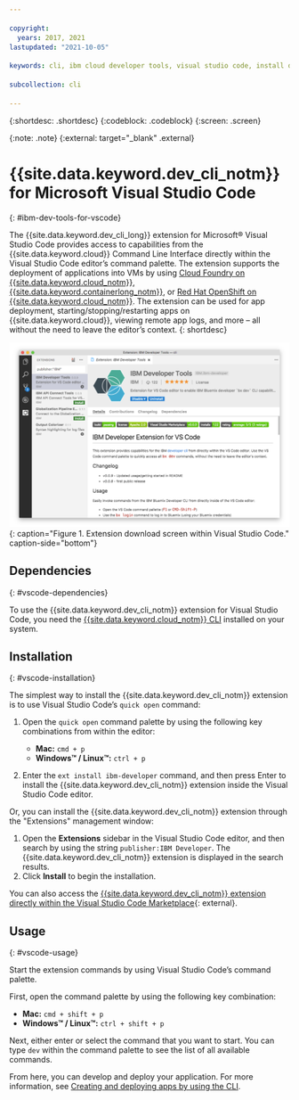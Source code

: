 ```yaml
---

copyright:
  years: 2017, 2021
lastupdated: "2021-10-05"

keywords: cli, ibm cloud developer tools, visual studio code, install developer tools, developer extension, vscode cli, vscode plugin, cloud foundry vscode

subcollection: cli

---
```


{:shortdesc: .shortdesc}
{:codeblock: .codeblock}
{:screen: .screen}

{:note: .note}
{:external: target="_blank" .external}

# {{site.data.keyword.dev_cli_notm}} for Microsoft Visual Studio Code
{: #ibm-dev-tools-for-vscode}

The {{site.data.keyword.dev_cli_long}} extension for Microsoft&reg; Visual Studio Code provides access to capabilities from the {{site.data.keyword.cloud}} Command Line Interface directly within the Visual Studio Code editor’s command palette. The extension supports the deployment of applications into VMs by using [Cloud Foundry on {{site.data.keyword.cloud_notm}}](/docs/cloud-foundry-public?topic=cloud-foundry-public-getting-started), [{{site.data.keyword.containerlong_notm}}](/docs/containers?topic=containers-getting-started), or [Red Hat OpenShift on {{site.data.keyword.cloud_notm}}](/docs/openshift?topic=openshift-getting-started). The extension can be used for app deployment, starting/stopping/restarting apps on {{site.data.keyword.cloud}}, viewing remote app logs, and more – all without the need to leave the editor’s context.
{: shortdesc}

![Screen capture of the {{site.data.keyword.dev_cli_notm}} extension download screen.](../images/vscode.png "Extension download screen within Visual Studio Code"){: caption="Figure 1. Extension download screen within Visual Studio Code." caption-side="bottom"}

## Dependencies
{: #vscode-dependencies}

To use the {{site.data.keyword.dev_cli_notm}} extension for Visual Studio Code, you need the [{{site.data.keyword.cloud_notm}} CLI](/docs/cli?topic=cli-getting-started) installed on your system.

## Installation
{: #vscode-installation}

The simplest way to install the {{site.data.keyword.dev_cli_notm}} extension is to use Visual Studio Code’s `quick open` command:

1. Open the `quick open` command palette by using the following key combinations from within the editor:

   * **Mac:** `cmd + p`
   * **Windows&trade; / Linux&trade;:** `ctrl + p`

2. Enter the `ext install ibm-developer` command, and then press Enter to install the {{site.data.keyword.dev_cli_notm}} extension inside the Visual Studio Code editor.

Or, you can install the {{site.data.keyword.dev_cli_notm}} extension through the "Extensions" management window:

1. Open the **Extensions** sidebar in the Visual Studio Code editor, and then search by using the string `publisher:IBM Developer`. The {{site.data.keyword.dev_cli_notm}} extension is displayed in the search results.  
2. Click **Install** to begin the installation.

You can also access the [{{site.data.keyword.dev_cli_notm}} extension directly within the Visual Studio Code Marketplace](https://marketplace.visualstudio.com/items?itemName=IBM.ibm-developer){: external}.

## Usage
{: #vscode-usage}

Start the extension commands by using Visual Studio Code’s command palette.

First, open the command palette by using the following key combination:

* **Mac:** `cmd + shift + p`
* **Windows&trade; / Linux&trade;:** `ctrl + shift + p`

Next, either enter or select the command that you want to start. You can type `dev` within the command palette to see the list of all available commands.

From here, you can develop and deploy your application. For more information, see [Creating and deploying apps by using the CLI](/docs/apps?topic=apps-create-deploy-app-cli#create-deploy-app-cli).
